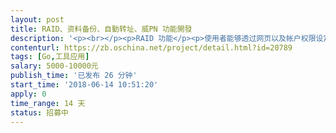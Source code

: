 ```yaml
---                
layout: post       
title: RAID、资料备份、自動转址、威PN 功能開發           
description: '<p><br></p><p>RAID 功能</p><p>使用者能够透过网页以及帐户权限设定与启动RAID功能</p><p><br></p><p>资料备份/复原&nbsp;</p><p>1.本地备份：备份到同颗硬碟或另一颗硬碟&nbsp;</p><p>2.IP备份：使用者透过输入IP、帐号与密码备份资料到另一台主机</p><p>3.使用者可以透过复原功能把指定的备份档案（本地备份/IP备份）汇入系统，然后再重新启动系统</p><p><br></p><p>自動转址： 使用者登入我方的主系統後可以在設備列表點選全縣內的小主機，然後自動幫使用者轉登入小主機的主畫面。使用者在添加小主機時需設定小主機的IP、帳號與密碼。</p><p><br></p><p>威PN</p><p>使用者透过网页能够对Server启动与设定威PN的功能&nbsp;</p><p>需要支援以下协议：PPTP 歐噴威PN L2TP</p><p><br></p><p>远程开发(透过teamviewer, skype 或其他远程桌面连线工具)&nbsp;</p><p>不提供源码&nbsp;</p><p>熟悉第三方开源如github&nbsp;</p><p>熟悉 Golang, Linux</p>'     
contenturl: https://zb.oschina.net/project/detail.html?id=20789      
tags: [Go,工具应用]            
salary: 5000-10000元          
publish_time: '已发布 26 分钟'         
start_time: '2018-06-14 10:51:20'           
apply: 0                   
time_range: 14 天              
status: 招募中                  
---                 
```

